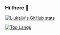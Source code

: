 ### Hi there 👋

[![Liukaijv's GitHub stats](https://github-readme-stats.vercel.app/api?username=liukaijv)](https://github.com/anuraghazra/github-readme-stats)

[![Top Langs](https://github-readme-stats.vercel.app/api/top-langs/?username=liukaijv)](https://github.com/anuraghazra/github-readme-stats)

